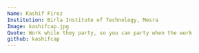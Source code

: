 ```yaml
---
Name: Kashif Firoz
Institution: Birla Institute of Technology, Mesra
Image: kashifcap.jpg 
Quote: Work while they party, so you can party when the work
github: kashifcap
---
```

